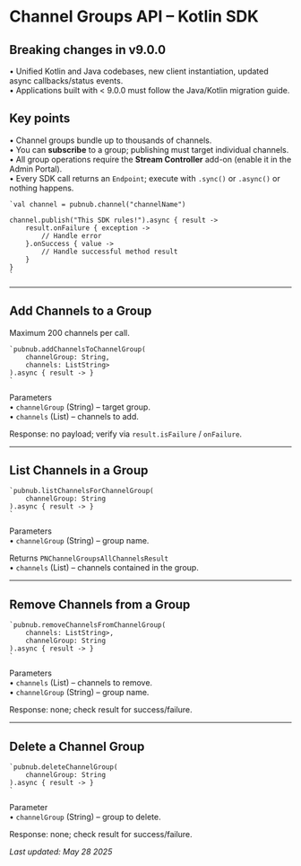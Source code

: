 # Channel Groups API – Kotlin SDK

## Breaking changes in v9.0.0
• Unified Kotlin and Java codebases, new client instantiation, updated async callbacks/status events.  
• Applications built with < 9.0.0 must follow the Java/Kotlin migration guide.

## Key points
• Channel groups bundle up to thousands of channels.  
• You can **subscribe** to a group; publishing must target individual channels.  
• All group operations require the **Stream Controller** add-on (enable it in the Admin Portal).  
• Every SDK call returns an `Endpoint`; execute with `.sync()` or `.async()` or nothing happens.

```
`val channel = pubnub.channel("channelName")  
  
channel.publish("This SDK rules!").async { result ->  
    result.onFailure { exception ->  
        // Handle error  
    }.onSuccess { value ->  
        // Handle successful method result  
    }  
}  
`
```

---

## Add Channels to a Group  
Maximum 200 channels per call.

```
`pubnub.addChannelsToChannelGroup(  
    channelGroup: String,  
    channels: ListString>  
).async { result -> }  
`
```

Parameters  
• `channelGroup` (String) – target group.  
• `channels` (List<String>) – channels to add.  

Response: no payload; verify via `result.isFailure` / `onFailure`.

---

## List Channels in a Group

```
`pubnub.listChannelsForChannelGroup(  
    channelGroup: String  
).async { result -> }  
`
```

Parameters  
• `channelGroup` (String) – group name.  

Returns `PNChannelGroupsAllChannelsResult`  
• `channels` (List<String>) – channels contained in the group.

---

## Remove Channels from a Group

```
`pubnub.removeChannelsFromChannelGroup(  
    channels: ListString>,  
    channelGroup: String  
).async { result -> }  
`
```

Parameters  
• `channels` (List<String>) – channels to remove.  
• `channelGroup` (String) – group name.  

Response: none; check result for success/failure.

---

## Delete a Channel Group

```
`pubnub.deleteChannelGroup(  
    channelGroup: String  
).async { result -> }  
`
```

Parameter  
• `channelGroup` (String) – group to delete.  

Response: none; check result for success/failure.

_Last updated: May 28 2025_